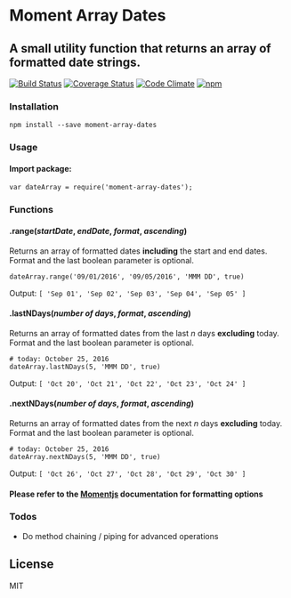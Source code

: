 # Moment Array Dates

## A small utility function that returns an array of formatted date strings.

[![Build Status](https://travis-ci.org/johncrisostomo/moment-array-dates.svg?branch=master)](https://travis-ci.org/johncrisostomo/moment-array-dates)
[![Coverage Status](https://coveralls.io/repos/github/johncrisostomo/moment-array-dates/badge.svg?branch=master)](https://coveralls.io/github/johncrisostomo/moment-array-dates?branch=master)
[![Code Climate](https://codeclimate.com/github/johncrisostomo/moment-array-dates/badges/gpa.svg)](https://codeclimate.com/github/johncrisostomo/moment-array-dates)
[![npm](https://img.shields.io/badge/npm-v2.0.0-blue.svg)](https://www.npmjs.com/package/moment-array-dates)

### Installation

```
npm install --save moment-array-dates
```

### Usage

#### Import package:
```
var dateArray = require('moment-array-dates');
```
### Functions
#### .range(*startDate*, *endDate*, *format*, *ascending*)
Returns an array of formatted dates **including** the start and end dates. Format and the last boolean parameter is optional.
```
dateArray.range('09/01/2016', '09/05/2016', 'MMM DD', true)
```
Output: `[ 'Sep 01', 'Sep 02', 'Sep 03', 'Sep 04', 'Sep 05' ]`

#### .lastNDays(*number of days*, *format*, *ascending*)
Returns an array of formatted dates from the last *n* days **excluding** today. Format and the last boolean parameter is optional.
```
# today: October 25, 2016
dateArray.lastNDays(5, 'MMM DD', true)
```
Output: `[ 'Oct 20', 'Oct 21', 'Oct 22', 'Oct 23', 'Oct 24' ]`
#### .nextNDays(*number of days*, *format*, *ascending*)
Returns an array of formatted dates from the next *n* days **excluding** today. Format and the last boolean parameter is optional.
```
# today: October 25, 2016
dateArray.nextNDays(5, 'MMM DD', true)
```
Output: `[ 'Oct 26', 'Oct 27', 'Oct 28', 'Oct 29', 'Oct 30' ]`

#### Please refer to the [Momentjs](http://momentjs.com/docs/#/displaying/format/) documentation for formatting options

### Todos

 - Do method chaining / piping for advanced operations

License
----

MIT
